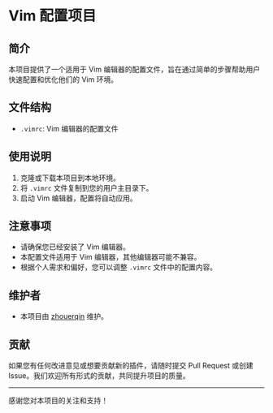 # Vim 配置项目

## 简介

本项目提供了一个适用于 Vim 编辑器的配置文件，旨在通过简单的步骤帮助用户快速配置和优化他们的 Vim 环境。

## 文件结构

- `.vimrc`: Vim 编辑器的配置文件

## 使用说明

1. 克隆或下载本项目到本地环境。
2. 将 `.vimrc` 文件复制到您的用户主目录下。
3. 启动 Vim 编辑器，配置将自动应用。

## 注意事项

- 请确保您已经安装了 Vim 编辑器。
- 本配置文件适用于 Vim 编辑器，其他编辑器可能不兼容。
- 根据个人需求和偏好，您可以调整 `.vimrc` 文件中的配置内容。

## 维护者

- 本项目由 [zhouerqin](mailto:zhouerqin@qq.com) 维护。

## 贡献

如果您有任何改进意见或想要贡献新的插件，请随时提交 Pull Request 或创建 Issue。我们欢迎所有形式的贡献，共同提升项目的质量。

---

感谢您对本项目的关注和支持！
